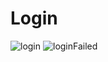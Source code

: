# Login
![login](https://user-images.githubusercontent.com/47526741/145127914-6e2db383-b0e0-4d60-8a94-1ffc3647ea4b.gif)
![loginFailed](https://user-images.githubusercontent.com/47526741/145127993-2161e65d-aaab-4e6e-904d-fd122848ee96.gif)

